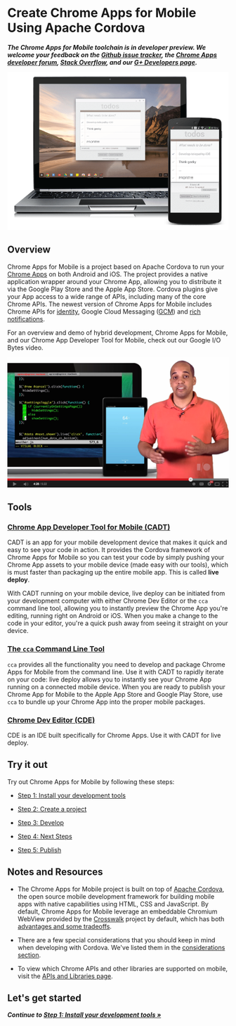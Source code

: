 # Create Chrome Apps for Mobile Using Apache Cordova
_**The Chrome Apps for Mobile toolchain is in developer preview. We welcome your feedback on the [Github issue tracker](https://github.com/MobileChromeApps/mobile-chrome-apps/issues), the [Chrome Apps developer forum](http://groups.google.com/a/chromium.org/group/chromium-apps/topics), [Stack Overflow](http://stackoverflow.com/questions/tagged/google-chrome-app), and our [G+ Developers page](https://plus.google.com/+GoogleChromeDevelopers/).**_

![A Chrome App running on both desktop and mobile](docs/images/todomvc-chromebook.png)

## Overview

Chrome Apps for Mobile is a project based on Apache Cordova to run your [Chrome Apps](https://developer.chrome.com/apps/about_apps) on both Android and iOS. The project provides a native application wrapper around your Chrome App, allowing you to distribute it via the Google Play Store and the Apple App Store. Cordova plugins give your App access to a wide range of APIs, including many of the core Chrome APIs. The newest version of Chrome Apps for Mobile includes Chrome APIs for [identity](https://developer.chrome.com/apps/identity), Google Cloud Messaging ([GCM](https://developer.chrome.com/apps/gcm)) and [rich notifications](https://developer.chrome.com/apps/notifications).

For an overview and demo of hybrid development, Chrome Apps for Mobile, and our Chrome App Developer Tool for Mobile, check out our Google I/O Bytes video.

[![Chrome Apps on Android and iOS](docs/images/io-byte-screenshot.png)](http://www.youtube.com/watch?v=nU4lvgTrjFI)

## Tools

### [Chrome App Developer Tool for Mobile (CADT)](https://github.com/MobileChromeApps/chrome-app-developer-tool/)

CADT is an app for your mobile development device that makes it quick and easy to see your code in action. It provides the Cordova framework of Chrome Apps for Mobile so you can test your code by simply pushing your Chrome App assets to your mobile device (made easy with our tools), which is must faster than packaging up the entire mobile app. This is called **live deploy**.

With CADT running on your mobile device, live deploy can be initiated from your development computer with either Chrome Dev Editor or the `cca` command line tool, allowing you to instantly preview the Chrome App you're editing, running right on Android or iOS. When you make a change to the code in your editor, you're a quick push away from seeing it straight on your device.

### [The `cca` Command Line Tool](https://github.com/MobileChromeApps/mobile-chrome-apps/blob/master/docs/Installation.md#install-the-cca-command-line-tool)

`cca` provides all the functionality you need to develop and package Chrome Apps for Mobile from the command line. Use it with CADT to rapidly iterate on your code: live deploy allows you to instantly see your Chrome App running on a connected mobile device. When you are ready to publish your Chrome App for Mobile to the Apple App Store and Google Play Store, use `cca` to bundle up your Chrome App into the proper mobile packages.

### [Chrome Dev Editor (CDE)](https://github.com/dart-lang/chromedeveditor)

CDE is an IDE built specifically for Chrome Apps. Use it with CADT for live deploy.

## Try it out

Try out Chrome Apps for Mobile by following these steps:

* [Step 1: Install your development tools](https://github.com/MobileChromeApps/mobile-chrome-apps/blob/master/docs/Installation.md)

* [Step 2: Create a project](https://github.com/MobileChromeApps/mobile-chrome-apps/blob/master/docs/CreateProject.md)

* [Step 3: Develop](https://github.com/MobileChromeApps/mobile-chrome-apps/blob/master/docs/Develop.md)

* [Step 4: Next Steps](https://github.com/MobileChromeApps/mobile-chrome-apps/blob/master/docs/NextSteps.md)

* [Step 5: Publish](https://github.com/MobileChromeApps/mobile-chrome-apps/blob/master/docs/Publish.md)

## Notes and Resources

* The Chrome Apps for Mobile project is built on top of [Apache Cordova](http://cordova.apache.org), the open source mobile development framework for building mobile apps with native capabilities using HTML, CSS and JavaScript. By default, Chrome Apps for Mobile leverage an embeddable Chromium WebView provided by the [Crosswalk](http://crosswalk-project.org/) project by default, which has both [advantages and some tradeoffs](docs/Crosswalk.md).

* There are a few special considerations that you should keep in mind when developing with Cordova. We've listed them in the [considerations section](https://github.com/MobileChromeApps/mobile-chrome-apps/blob/master/docs/CordovaConsiderations.md).

* To view which Chrome APIs and other libraries are supported on mobile, visit the [APIs and Libraries page](https://github.com/MobileChromeApps/mobile-chrome-apps/blob/master/docs/APIsAndLibraries.md).

## Let's get started

_**Continue to [Step 1: Install your development tools &raquo;](https://github.com/MobileChromeApps/mobile-chrome-apps/blob/master/docs/Installation.md)**_
